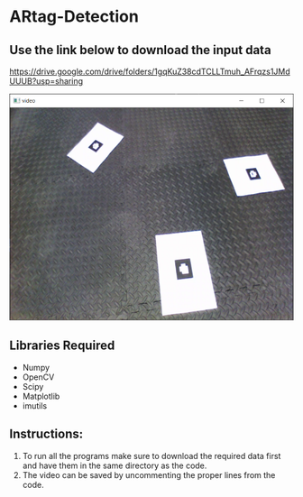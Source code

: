 # ARtag-Detection

## Use the link below to download the input data
https://drive.google.com/drive/folders/1gqKuZ38cdTCLLTmuh_AFrqzs1JMdUUUB?usp=sharing


![Input Multiple ARtags](Output%20Images/Multiple%20Tags%20Input.png)



## Libraries Required
* Numpy
* OpenCV
* Scipy
* Matplotlib
* imutils

## Instructions:
1) To run all the programs make sure to download the required data first and have them in the same directory as the code.
2) The video can be saved by uncommenting the proper lines from the code.
